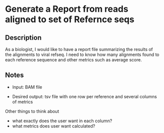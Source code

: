 # Generate a Report from reads aligned to set of Refernce seqs

## Description

As a biologist, I would like to have a report file summarizing the results of the alignments to viral refseq. I need to know how many alignments found to each reference sequence and other metrics such as average score.

## Notes

- Input: BAM file

- Desired output: tsv file with one row per reference and several columns of metrics

Other things to think about

- what exactly does the user want in each column?
- what metrics does user want calculated?

